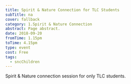 ```yaml
---
title: Spirit & Nature Connection for TLC Students
subTitle: na
cover: fallback
category: 1.Spirit & Nature Connection
abstract: Page abstract.
date: 2018-09-20
fromTime: 1.15pm
toTime: 4.15pm
type: event
cost: Free
tags:
  - sncChildren
---
```


Spirit & Nature connection session for only TLC students.

